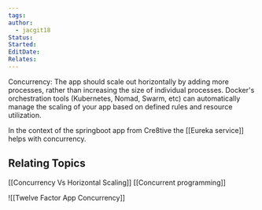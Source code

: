 ```yaml
---
tags: 
author:
  - jacgit18
Status: 
Started: 
EditDate: 
Relates:
---
```

Concurrency: The app should scale out horizontally by adding more processes, rather than increasing the size of individual processes. Docker's orchestration tools (Kubernetes, Nomad, Swarm, etc) can automatically manage the scaling of your app based on defined rules and resource utilization.

In the context of the springboot app from Cre8tive the [[Eureka service]] helps with concurrency.

## Relating Topics
[[Concurrency Vs Horizontal Scaling]]
[[Concurrent programming]]


![[Twelve Factor App Concurrency]]